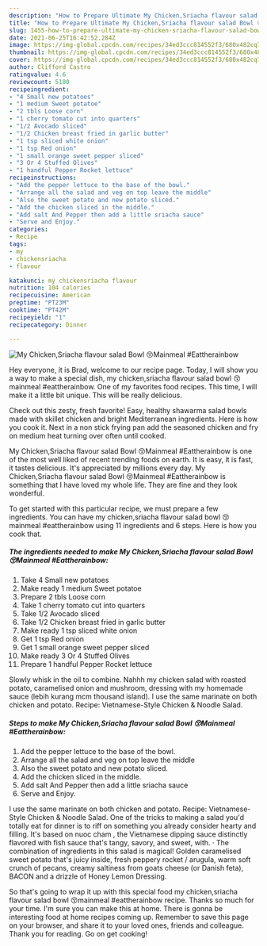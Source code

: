 ```yaml
---
description: "How to Prepare Ultimate My Chicken,Sriacha flavour salad Bowl 😚Mainmeal #Eattherainbow"
title: "How to Prepare Ultimate My Chicken,Sriacha flavour salad Bowl 😚Mainmeal #Eattherainbow"
slug: 1455-how-to-prepare-ultimate-my-chicken-sriacha-flavour-salad-bowl-mainmeal-eattherainbow
date: 2021-06-25T16:42:52.284Z
image: https://img-global.cpcdn.com/recipes/34ed3ccc814552f3/680x482cq70/my-chickensriacha-flavour-salad-bowl-mainmeal-eattherainbow-recipe-main-photo.jpg
thumbnail: https://img-global.cpcdn.com/recipes/34ed3ccc814552f3/680x482cq70/my-chickensriacha-flavour-salad-bowl-mainmeal-eattherainbow-recipe-main-photo.jpg
cover: https://img-global.cpcdn.com/recipes/34ed3ccc814552f3/680x482cq70/my-chickensriacha-flavour-salad-bowl-mainmeal-eattherainbow-recipe-main-photo.jpg
author: Clifford Castro
ratingvalue: 4.6
reviewcount: 5180
recipeingredient:
- "4 Small new potatoes"
- "1 medium Sweet potatoe"
- "2 tbls Loose corn"
- "1 cherry tomato cut into quarters"
- "1/2 Avocado sliced"
- "1/2 Chicken breast fried in garlic butter"
- "1 tsp sliced white onion"
- "1 tsp Red onion"
- "1 small orange sweet pepper sliced"
- "3 Or 4 Stuffed Olives"
- "1 handful Pepper Rocket lettuce"
recipeinstructions:
- "Add the pepper lettuce to the base of the bowl."
- "Arrange all the salad and veg on top leave the middle"
- "Also the sweet potato and new potato sliced."
- "Add the chicken sliced in the middle."
- "Add salt And Pepper then add a little sriacha sauce"
- "Serve and Enjoy."
categories:
- Recipe
tags:
- my
- chickensriacha
- flavour

katakunci: my chickensriacha flavour 
nutrition: 104 calories
recipecuisine: American
preptime: "PT23M"
cooktime: "PT42M"
recipeyield: "1"
recipecategory: Dinner

---
```



![My Chicken,Sriacha flavour salad Bowl 😚Mainmeal #Eattherainbow](https://img-global.cpcdn.com/recipes/34ed3ccc814552f3/680x482cq70/my-chickensriacha-flavour-salad-bowl-mainmeal-eattherainbow-recipe-main-photo.jpg)

Hey everyone, it is Brad, welcome to our recipe page. Today, I will show you a way to make a special dish, my chicken,sriacha flavour salad bowl 😚mainmeal #eattherainbow. One of my favorites food recipes. This time, I will make it a little bit unique. This will be really delicious.

Check out this zesty, fresh favorite! Easy, healthy shawarma salad bowls made with skillet chicken and bright Mediterranean ingredients. Here is how you cook it. Next in a non stick frying pan add the seasoned chicken and fry on medium heat turning over often until cooked.

My Chicken,Sriacha flavour salad Bowl 😚Mainmeal #Eattherainbow is one of the most well liked of recent trending foods on earth. It is easy, it is fast, it tastes delicious. It's appreciated by millions every day. My Chicken,Sriacha flavour salad Bowl 😚Mainmeal #Eattherainbow is something that I have loved my whole life. They are fine and they look wonderful.


To get started with this particular recipe, we must prepare a few ingredients. You can have my chicken,sriacha flavour salad bowl 😚mainmeal #eattherainbow using 11 ingredients and 6 steps. Here is how you cook that.

<!--inarticleads1-->

##### The ingredients needed to make My Chicken,Sriacha flavour salad Bowl 😚Mainmeal #Eattherainbow:

1. Take 4 Small new potatoes
1. Make ready 1 medium Sweet potatoe
1. Prepare 2 tbls Loose corn
1. Take 1 cherry tomato cut into quarters
1. Take 1/2 Avocado sliced
1. Take 1/2 Chicken breast fried in garlic butter
1. Make ready 1 tsp sliced white onion
1. Get 1 tsp Red onion
1. Get 1 small orange sweet pepper sliced
1. Make ready 3 Or 4 Stuffed Olives
1. Prepare 1 handful Pepper Rocket lettuce


Slowly whisk in the oil to combine. Nahhh my chicken salad with roasted potato, caramelised onion and mushroom, dressing with my homemade sauce (lebih kurang mcm thousand island). I use the same marinate on both chicken and potato. Recipe: Vietnamese-Style Chicken &amp; Noodle Salad. 

<!--inarticleads2-->

##### Steps to make My Chicken,Sriacha flavour salad Bowl 😚Mainmeal #Eattherainbow:

1. Add the pepper lettuce to the base of the bowl.
1. Arrange all the salad and veg on top leave the middle
1. Also the sweet potato and new potato sliced.
1. Add the chicken sliced in the middle.
1. Add salt And Pepper then add a little sriacha sauce
1. Serve and Enjoy.


I use the same marinate on both chicken and potato. Recipe: Vietnamese-Style Chicken &amp; Noodle Salad. One of the tricks to making a salad you&#39;d totally eat for dinner is to riff on something you already consider hearty and filling. It&#39;s based on nuoc cham , the Vietnamese dipping sauce distinctly flavored with fish sauce that&#39;s tangy, savory, and sweet, with. · The combination of ingredients in this salad is magical! Golden caramelised sweet potato that&#39;s juicy inside, fresh peppery rocket / arugula, warm soft crunch of pecans, creamy saltiness from goats cheese (or Danish feta), BACON and a drizzle of Honey Lemon Dressing. 

So that's going to wrap it up with this special food my chicken,sriacha flavour salad bowl 😚mainmeal #eattherainbow recipe. Thanks so much for your time. I'm sure you can make this at home. There is gonna be interesting food at home recipes coming up. Remember to save this page on your browser, and share it to your loved ones, friends and colleague. Thank you for reading. Go on get cooking!

